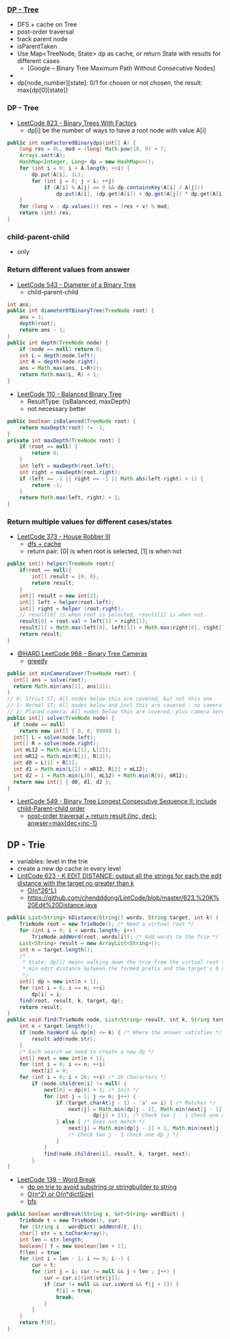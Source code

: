 ### [DP - Tree](https://www.commonlounge.com/discussion/8573ee40c4cb4673824c867715a5bc7b)
- DFS + cache on Tree
- post-order traversal
- track parent node
- isParentTaken
- Use Map<TreeNode, State> dp as cache, or return State with results for different cases
  - [Google – Binary Tree Maximum Path Without Consecutive Nodes]
- [](https://leetcode.com/problems/house-robber-iii/discuss/79330/Step-by-step-tackling-of-the-problem)
- dp[node_number][state]: 0/1 for chosen or not chosen, the result: max{dp[0][state]}


### DP - Tree
- [LeetCode 823 - Binary Trees With Factors]()
  - dp[i] be the number of ways to have a root node with value A[i]
```java
public int numFactoredBinarydps(int[] A) {
    long res = 0L, mod = (long) Math.pow(10, 9) + 7;
    Arrays.sort(A);
    HashMap<Integer, Long> dp = new HashMap<>();
    for (int i = 0; i < A.length; ++i) {
        dp.put(A[i], 1L);
        for (int j = 0; j < i; ++j)
            if (A[i] % A[j] == 0 && dp.containsKey(A[i] / A[j]))
                dp.put(A[i], (dp.get(A[i]) + dp.get(A[j]) * dp.get(A[i] / A[j])) % mod);
    }
    for (long v : dp.values()) res = (res + v) % mod;
    return (int) res;
}
```

### child-parent-child
- only

### Return different values from answer
- [LeetCode 543 - Diameter of a Binary Tree](https://leetcode.com/articles/diameter-of-binary-tree/)
  - child-parent-child
```Java
int ans;
public int diameterOfBinaryTree(TreeNode root) {
    ans = 1;
    depth(root);
    return ans - 1;
}
public int depth(TreeNode node) {
    if (node == null) return 0;
    int L = depth(node.left);
    int R = depth(node.right);
    ans = Math.max(ans, L+R+1);
    return Math.max(L, R) + 1;
}
```

- [LeetCode 110 - Balanced Binary Tree](https://www.jiuzhang.com/solutions/balanced-binary-tree/)
  - ResultType: {isBalanced, maxDepth}
  - not necessary better
```Java
public boolean isBalanced(TreeNode root) {
    return maxDepth(root) != -1;
}
private int maxDepth(TreeNode root) {
    if (root == null) {
        return 0;
    }
    int left = maxDepth(root.left);
    int right = maxDepth(root.right);
    if (left == -1 || right == -1 || Math.abs(left-right) > 1) {
        return -1;
    }
    return Math.max(left, right) + 1;
}
```

### Return multiple values for different cases/states
- [LeetCode 373 - House Robber III](https://leetcode.com/problems/house-robber-iii/discuss/79330/Step-by-step-tackling-of-the-problem)
  - [dfs + cache](https://leetcode.com/problems/house-robber-iii/discuss/79330/Step-by-step-tackling-of-the-problem)
  - return pair: [0] is when root is selected, [1] is when not
```java
public int[] helper(TreeNode root){
    if(root == null){
        int[] result = {0, 0};
        return result;
    }
    int[] result = new int[2];
    int[] left = helper(root.left);
    int[] right = helper (root.right);
    // result[0] is when root is selected, result[1] is when not. 
    result[0] = root.val + left[1] + right[1];
    result[1] = Math.max(left[0], left[1]) + Math.max(right[0], right[1]);
    return result;
}
```

- [@HARD LeetCode 968 -  Binary Tree Cameras](https://leetcode.com/articles/binary-tree-cameras/)
  - [greedy](https://leetcode.com/problems/binary-tree-cameras/discuss/211180/JavaC%2B%2BPython-Greedy-DFS)
```java
public int minCameraCover(TreeNode root) {
  int[] ans = solve(root);
  return Math.min(ans[1], ans[2]);
}
// 0: Strict ST; All nodes below this are covered, but not this one
// 1: Normal ST; All nodes below and incl this are covered - no camera
// 2: Placed camera; All nodes below this are covered, plus camera here
public int[] solve(TreeNode node) {
  if (node == null)
    return new int[] { 0, 0, 99999 };
  int[] L = solve(node.left);
  int[] R = solve(node.right);
  int mL12 = Math.min(L[1], L[2]);
  int mR12 = Math.min(R[1], R[2]);
  int d0 = L[1] + R[1];
  int d1 = Math.min(L[2] + mR12, R[2] + mL12);
  int d2 = 1 + Math.min(L[0], mL12) + Math.min(R[0], mR12);
  return new int[] { d0, d1, d2 };
}
```

- [LeetCode 549 - Binary Tree Longest Consecutive Sequence II: include child-Parent-child order](https://www.jianshu.com/p/571b93217ee3)
  - [post-order traversal + return result:{inc, dec}; anwser=max{dec+inc-1}](https://www.jianshu.com/p/571b93217ee3)


## DP - Trie
- variables: level in the trie
- create a new dp cache in every level
- [LintCode 623 - K EDIT DISTANCE: output all the strings for each the edit distance with the target no greater than k](http://ninefu.github.io/blog/KEditDistance/)
  - [O(n*26^L)](https://www.jiuzhang.com/qa/9656/)
  - <https://github.com/chendddong/LintCode/blob/master/623.%20K%20Edit%20Distance.java>
  <!-- - dp[i] 表示从Trie的root节点走到当前node节点，形成的Prefix和 target的前i个字符的最小编辑距离 -->
```java
public List<String> kDistance(String[] words, String target, int k) {
    TrieNode root = new TrieNode(); /* Need a virtual root */
    for (int i = 0; i < words.length; i++)
        TrieNode.addWord(root, words[i]); /* Add words to the Trie */
    List<String> result = new ArrayList<String>();
    int n = target.length();
    /*
     * State: dp[i] means walking down the trie from the virtual root to the current node, the
     * min edit distance between the formed prefix and the target's 0 to ith characters.
     */
    int[] dp = new int[n + 1];
    for (int i = 0; i <= n; ++i)
        dp[i] = i;
    find(root, result, k, target, dp);
    return result;
}
public void find(TrieNode node, List<String> result, int k, String target, int[] dp) {
    int n = target.length();
    if (node.hasWord && dp[n] <= k) { /* Where the answer satisfies */
        result.add(node.str);
    }
    /* Each search we need to create a new dp */
    int[] next = new int[n + 1];
    for (int i = 0; i <= n; ++i)
        next[i] = 0;
    for (int i = 0; i < 26; ++i) /* 26 Characters */
        if (node.children[i] != null) {
            next[0] = dp[0] + 1; /* Init */
            for (int j = 1; j <= n; j++) {
                if (target.charAt(j - 1) - 'a' == i) { /* Matches */
                    next[j] = Math.min(dp[j - 1], Math.min(next[j - 1] + 1,
                            dp[j] + 1)); /* Check two j - 1 check one dp j */
                } else { /* Does not match */
                    next[j] = Math.min(dp[j - 1] + 1, Math.min(next[j - 1] + 1, dp[j] + 1));
                    /* Check two j - 1 check one dp j */
                }
            }
            find(node.children[i], result, k, target, next);
        }
}
```
- [LeetCode 139 - Word Break](https://leetcode.com/problems/word-break/discuss/43790/Java-implementation-using-DP-in-two-ways)
  - [dp on trie to avoid substring or stringbuilder to string](https://leetcode.com/problems/word-break/discuss/43790/java-implementation-using-dp-in-two-ways/43002)
  - [O(n^2) or O(n*dictSize)](https://www.cnblogs.com/lightwindy/p/8509053.html)
  - [bfs](https://leetcode.com/problems/word-break/discuss/43797/A-solution-using-BFS)
```java
public boolean wordBreak(String s, Set<String> wordDict) {
    TrieNode t = new TrieNode(), cur;
    for (String i : wordDict) addWord(t, i);
    char[] str = s.toCharArray();
    int len = str.length;
    boolean[] f = new boolean[len + 1];
    f[len] = true;
    for (int i = len - 1; i >= 0; i--) {
        cur = t;
        for (int j = i; cur != null && j < len ; j++) {
            cur = cur.c[(int)str[j]];
            if (cur != null && cur.isWord && f[j + 1]) {
                f[i] = true;
                break;
            }
        }
    }
    return f[0];
}
```